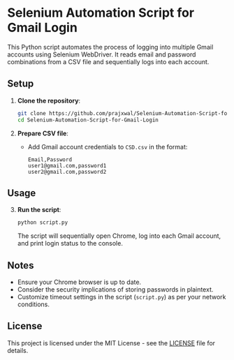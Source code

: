
# Selenium Automation Script for Gmail Login

This Python script automates the process of logging into multiple Gmail accounts using Selenium WebDriver. It reads email and password combinations from a CSV file and sequentially logs into each account.

## Setup

1. **Clone the repository**:

    ```bash
    git clone https://github.com/prajxwal/Selenium-Automation-Script-for-Gmail-Login.git
    cd Selenium-Automation-Script-for-Gmail-Login
    ```

2. **Prepare CSV file**:
   
   - Add Gmail account credentials to `CSD.csv` in the format:
     ```csv
     Email,Password
     user1@gmail.com,password1
     user2@gmail.com,password2
     ```

## Usage

3. **Run the script**:

    ```bash
    python script.py
    ```

    The script will sequentially open Chrome, log into each Gmail account, and print login status to the console.

## Notes

- Ensure your Chrome browser is up to date.
- Consider the security implications of storing passwords in plaintext.
- Customize timeout settings in the script (`script.py`) as per your network conditions.

## License

This project is licensed under the MIT License - see the [LICENSE](./LICENSE) file for details.


